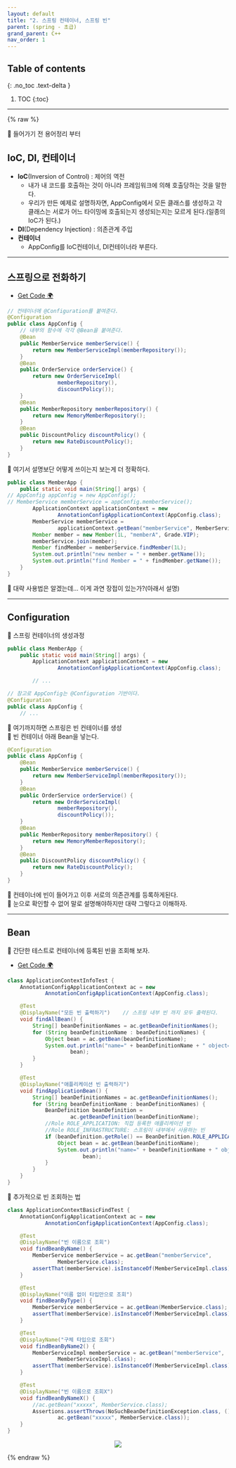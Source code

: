 ```yaml
---
layout: default
title: "2. 스프링 컨테이너, 스프링 빈"
parent: (spring - 초급)
grand_parent: C++
nav_order: 1
---
```


## Table of contents
{: .no_toc .text-delta }

1. TOC
{:toc}

---

{% raw %}

🍒 들어가기 전 용어정리 부터

## IoC, DI, 컨테이너

* **IoC**(Inversion of Control) : 제어의 역전
    * 내가 내 코드를 호출하는 것이 아니라 프레임워크에 의해 호출당하는 것을 말한다.
    * 우리가 만든 예제로 설명하자면, AppConfig에서 모든 클래스를 생성하고 각 클래스는 서로가 어느 타이밍에 호출되는지 생성되는지는 모르게 된다.(일종의 IoC가 된다.)
* **DI**(Dependency Injection) : 의존관계 주입
* **컨테이너**
    * AppConfig를 IoC컨테이너, DI컨테이너라 부른다.

---

## 스프링으로 전화하기

* [Get Code 🌍](https://github.com/EasyCoding-7/spring-basic-tutorial/tree/2-1)

```java
// 컨테이너에 @Configuration를 붙여준다.
@Configuration
public class AppConfig {
    // 내부의 함수에 각각 @Bean을 붙여준다.
    @Bean
    public MemberService memberService() {
        return new MemberServiceImpl(memberRepository());
    }
    @Bean
    public OrderService orderService() {
        return new OrderServiceImpl(
                memberRepository(),
                discountPolicy());
    }
    @Bean
    public MemberRepository memberRepository() {
        return new MemoryMemberRepository();
    }
    @Bean
    public DiscountPolicy discountPolicy() {
        return new RateDiscountPolicy();
    }
}
```

🍒 여기서 설명보단 어떻게 쓰이는지 보는게 더 정확하다.

```java
public class MemberApp {
    public static void main(String[] args) {
// AppConfig appConfig = new AppConfig();
// MemberService memberService = appConfig.memberService();
        ApplicationContext applicationContext = new
                AnnotationConfigApplicationContext(AppConfig.class);
        MemberService memberService =
                applicationContext.getBean("memberService", MemberService.class);
        Member member = new Member(1L, "memberA", Grade.VIP);
        memberService.join(member);
        Member findMember = memberService.findMember(1L);
        System.out.println("new member = " + member.getName());
        System.out.println("find Member = " + findMember.getName());
    }
}
```

🍒 대략 사용법은 알겠는데... 이게 과연 장접이 있는가?(아래서 설명)

---

## Configuration

🍒 스프링 컨테이너의 생성과정

```java
public class MemberApp {
    public static void main(String[] args) {
        ApplicationContext applicationContext = new
                AnnotationConfigApplicationContext(AppConfig.class);

        // ...
```

```java
// 참고로 AppConfig는 @Configuration 기반이다.
@Configuration
public class AppConfig {
    // ...
```

🍒 여기까지하면 스프링은 빈 컨테이너를 생성<br>
🍒 빈 컨테이너 아래 Bean을 넣는다.

```java
@Configuration
public class AppConfig {
    @Bean
    public MemberService memberService() {
        return new MemberServiceImpl(memberRepository());
    }
    @Bean
    public OrderService orderService() {
        return new OrderServiceImpl(
                memberRepository(),
                discountPolicy());
    }
    @Bean
    public MemberRepository memberRepository() {
        return new MemoryMemberRepository();
    }
    @Bean
    public DiscountPolicy discountPolicy() {
        return new RateDiscountPolicy();
    }
}
```

🍒 컨테이너에 빈이 들어가고 이후 서로의 의존관계를 등록하게된다.<br>
🍒 눈으로 확인할 수 없어 말로 설명해야하지만 대략 그렇다고 이해하자.

---

## Bean

🍒 간단한 테스트로 컨테이너에 등록된 빈을 조회해 보자.

* [Get Code 🌍](https://github.com/EasyCoding-7/spring-basic-tutorial/tree/2-2)

```java
class ApplicationContextInfoTest {
    AnnotationConfigApplicationContext ac = new
            AnnotationConfigApplicationContext(AppConfig.class);

    @Test
    @DisplayName("모든 빈 출력하기")    // 스프링 내부 빈 까지 모두 출력된다.
    void findAllBean() {
        String[] beanDefinitionNames = ac.getBeanDefinitionNames();
        for (String beanDefinitionName : beanDefinitionNames) {
            Object bean = ac.getBean(beanDefinitionName);
            System.out.println("name=" + beanDefinitionName + " object=" +
                    bean);
        }
    }

    @Test
    @DisplayName("애플리케이션 빈 출력하기")
    void findApplicationBean() {
        String[] beanDefinitionNames = ac.getBeanDefinitionNames();
        for (String beanDefinitionName : beanDefinitionNames) {
            BeanDefinition beanDefinition =
                    ac.getBeanDefinition(beanDefinitionName);
            //Role ROLE_APPLICATION: 직접 등록한 애플리케이션 빈
            //Role ROLE_INFRASTRUCTURE: 스프링이 내부에서 사용하는 빈
            if (beanDefinition.getRole() == BeanDefinition.ROLE_APPLICATION) {
                Object bean = ac.getBean(beanDefinitionName);
                System.out.println("name=" + beanDefinitionName + " object=" +
                        bean);
            }
        }
    }
}
```

🍒 추가적으로 빈 조회하는 법

```java
class ApplicationContextBasicFindTest {
    AnnotationConfigApplicationContext ac = new
            AnnotationConfigApplicationContext(AppConfig.class);

    @Test
    @DisplayName("빈 이름으로 조회")
    void findBeanByName() {
        MemberService memberService = ac.getBean("memberService",
                MemberService.class);
        assertThat(memberService).isInstanceOf(MemberServiceImpl.class);
    }

    @Test
    @DisplayName("이름 없이 타입만으로 조회")
    void findBeanByType() {
        MemberService memberService = ac.getBean(MemberService.class);
        assertThat(memberService).isInstanceOf(MemberServiceImpl.class);
    }

    @Test
    @DisplayName("구체 타입으로 조회")
    void findBeanByName2() {
        MemberServiceImpl memberService = ac.getBean("memberService",
                MemberServiceImpl.class);
        assertThat(memberService).isInstanceOf(MemberServiceImpl.class);
    }

    @Test
    @DisplayName("빈 이름으로 조회X")
    void findBeanByNameX() {
        //ac.getBean("xxxxx", MemberService.class);
        Assertions.assertThrows(NoSuchBeanDefinitionException.class, () ->
                ac.getBean("xxxxx", MemberService.class));
    }
}
```

<p align="center">
  <img src="https://taehyungs-programming-blog.github.io/blog/assets/images/spring/basic/2-1.png"/>
</p>

{% endraw %}